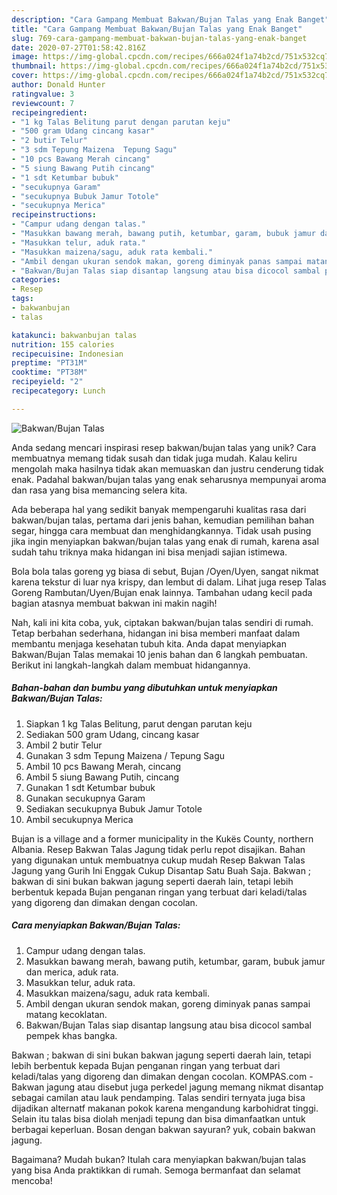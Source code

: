 ```yaml
---
description: "Cara Gampang Membuat Bakwan/Bujan Talas yang Enak Banget"
title: "Cara Gampang Membuat Bakwan/Bujan Talas yang Enak Banget"
slug: 769-cara-gampang-membuat-bakwan-bujan-talas-yang-enak-banget
date: 2020-07-27T01:58:42.816Z
image: https://img-global.cpcdn.com/recipes/666a024f1a74b2cd/751x532cq70/bakwanbujan-talas-foto-resep-utama.jpg
thumbnail: https://img-global.cpcdn.com/recipes/666a024f1a74b2cd/751x532cq70/bakwanbujan-talas-foto-resep-utama.jpg
cover: https://img-global.cpcdn.com/recipes/666a024f1a74b2cd/751x532cq70/bakwanbujan-talas-foto-resep-utama.jpg
author: Donald Hunter
ratingvalue: 3
reviewcount: 7
recipeingredient:
- "1 kg Talas Belitung parut dengan parutan keju"
- "500 gram Udang cincang kasar"
- "2 butir Telur"
- "3 sdm Tepung Maizena  Tepung Sagu"
- "10 pcs Bawang Merah cincang"
- "5 siung Bawang Putih cincang"
- "1 sdt Ketumbar bubuk"
- "secukupnya Garam"
- "secukupnya Bubuk Jamur Totole"
- "secukupnya Merica"
recipeinstructions:
- "Campur udang dengan talas."
- "Masukkan bawang merah, bawang putih, ketumbar, garam, bubuk jamur dan merica, aduk rata."
- "Masukkan telur, aduk rata."
- "Masukkan maizena/sagu, aduk rata kembali."
- "Ambil dengan ukuran sendok makan, goreng diminyak panas sampai matang kecoklatan."
- "Bakwan/Bujan Talas siap disantap langsung atau bisa dicocol sambal pempek khas bangka."
categories:
- Resep
tags:
- bakwanbujan
- talas

katakunci: bakwanbujan talas 
nutrition: 155 calories
recipecuisine: Indonesian
preptime: "PT31M"
cooktime: "PT38M"
recipeyield: "2"
recipecategory: Lunch

---
```



![Bakwan/Bujan Talas](https://img-global.cpcdn.com/recipes/666a024f1a74b2cd/751x532cq70/bakwanbujan-talas-foto-resep-utama.jpg)

Anda sedang mencari inspirasi resep bakwan/bujan talas yang unik? Cara membuatnya memang tidak susah dan tidak juga mudah. Kalau keliru mengolah maka hasilnya tidak akan memuaskan dan justru cenderung tidak enak. Padahal bakwan/bujan talas yang enak seharusnya mempunyai aroma dan rasa yang bisa memancing selera kita.

Ada beberapa hal yang sedikit banyak mempengaruhi kualitas rasa dari bakwan/bujan talas, pertama dari jenis bahan, kemudian pemilihan bahan segar, hingga cara membuat dan menghidangkannya. Tidak usah pusing jika ingin menyiapkan bakwan/bujan talas yang enak di rumah, karena asal sudah tahu triknya maka hidangan ini bisa menjadi sajian istimewa.

Bola bola talas goreng yg biasa di sebut, Bujan /Oyen/Uyen, sangat nikmat karena tekstur di luar nya krispy, dan lembut di dalam. Lihat juga resep Talas Goreng Rambutan/Uyen/Bujan enak lainnya. Tambahan udang kecil pada bagian atasnya membuat bakwan ini makin nagih!


Nah, kali ini kita coba, yuk, ciptakan bakwan/bujan talas sendiri di rumah. Tetap berbahan sederhana, hidangan ini bisa memberi manfaat dalam membantu menjaga kesehatan tubuh kita. Anda dapat menyiapkan Bakwan/Bujan Talas memakai 10 jenis bahan dan 6 langkah pembuatan. Berikut ini langkah-langkah dalam membuat hidangannya.

<!--inarticleads1-->

##### Bahan-bahan dan bumbu yang dibutuhkan untuk menyiapkan Bakwan/Bujan Talas:

1. Siapkan 1 kg Talas Belitung, parut dengan parutan keju
1. Sediakan 500 gram Udang, cincang kasar
1. Ambil 2 butir Telur
1. Gunakan 3 sdm Tepung Maizena / Tepung Sagu
1. Ambil 10 pcs Bawang Merah, cincang
1. Ambil 5 siung Bawang Putih, cincang
1. Gunakan 1 sdt Ketumbar bubuk
1. Gunakan secukupnya Garam
1. Sediakan secukupnya Bubuk Jamur Totole
1. Ambil secukupnya Merica


Bujan is a village and a former municipality in the Kukës County, northern Albania. Resep Bakwan Talas Jagung tidak perlu repot disajikan. Bahan yang digunakan untuk membuatnya cukup mudah Resep Bakwan Talas Jagung yang Gurih Ini Enggak Cukup Disantap Satu Buah Saja. Bakwan ; bakwan di sini bukan bakwan jagung seperti daerah lain, tetapi lebih berbentuk kepada Bujan penganan ringan yang terbuat dari keladi/talas yang digoreng dan dimakan dengan cocolan. 

<!--inarticleads2-->

##### Cara menyiapkan Bakwan/Bujan Talas:

1. Campur udang dengan talas.
1. Masukkan bawang merah, bawang putih, ketumbar, garam, bubuk jamur dan merica, aduk rata.
1. Masukkan telur, aduk rata.
1. Masukkan maizena/sagu, aduk rata kembali.
1. Ambil dengan ukuran sendok makan, goreng diminyak panas sampai matang kecoklatan.
1. Bakwan/Bujan Talas siap disantap langsung atau bisa dicocol sambal pempek khas bangka.


Bakwan ; bakwan di sini bukan bakwan jagung seperti daerah lain, tetapi lebih berbentuk kepada Bujan penganan ringan yang terbuat dari keladi/talas yang digoreng dan dimakan dengan cocolan. KOMPAS.com - Bakwan jagung atau disebut juga perkedel jagung memang nikmat disantap sebagai camilan atau lauk pendamping. Talas sendiri ternyata juga bisa dijadikan alternatf makanan pokok karena mengandung karbohidrat tinggi. Selain itu talas bisa diolah menjadi tepung dan bisa dimanfaatkan untuk berbagai keperluan. Bosan dengan bakwan sayuran? yuk, cobain bakwan jagung. 

Bagaimana? Mudah bukan? Itulah cara menyiapkan bakwan/bujan talas yang bisa Anda praktikkan di rumah. Semoga bermanfaat dan selamat mencoba!
